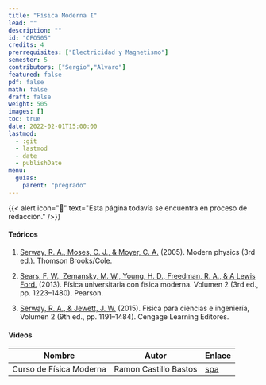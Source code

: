 ```yaml
---
title: "Física Moderna I"
lead: ""
description: ""
id: "CFO505"
credits: 4
prerrequisites: ["Electricidad y Magnetismo"]
semester: 5
contributors: ["Sergio","Alvaro"]
featured: false
pdf: false
math: false
draft: false
weight: 505
images: []
toc: true
date: 2022-02-01T15:00:00
lastmod:
  - :git
  - lastmod
  - date
  - publishDate
menu:
  guias:
    parent: "pregrado"
---
```


{{< alert icon="🔔" text="Esta página todavía se encuentra en proceso de redacción." />}}

#### Teóricos

1. [Serway, R. A., Moses, C. J., & Moyer, C. A.](https://drive.google.com/file/d/1NK2JkAwyXZlJpwmoCOw-UUEBr-VF1Ots/view?usp=sharing) (2005). Modern physics (3rd ed.). Thomson Brooks/Cole.

2. [Sears, F. W., Zemansky, M. W., Young, H. D., Freedman, R. A., & A Lewis Ford.](https://drive.google.com/file/d/1UL5N5tOzg7CX_hqzdJ27o5u6Tqovkd_6/view?usp=sharing) (2013). Física universitaria con física moderna. Volumen 2 (3rd ed., pp. 1223–1480). Pearson.

3. [Serway, R. A., & Jewett, J. W.](https://drive.google.com/file/d/13jwTtg-Sgo870A3PxuvnJiZZaRJvvrNl/view?usp=share_link) (2015). Física para ciencias e ingeniería, Volumen 2 (9th ed., pp. 1191–1484). Cengage Learning Editores.

#### Videos

| Nombre | Autor | Enlace |
| ------ | ----- | ------ |
| Curso de Física Moderna | Ramon Castillo Bastos | [spa](https://www.youtube.com/playlist?list=PL4i6Jlnz3GWUY1je5sOfwcQDvF4OWNSiR) |
